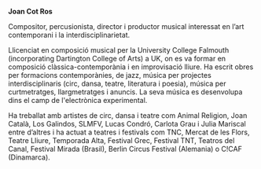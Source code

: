 **Joan Cot Ros**

Compositor, percusionista, director i productor musical interessat en l’art contemporani i la interdisciplinarietat. 

Llicenciat en composició musical per la University College Falmouth (incorporating Dartington College of Arts) a UK, on es va formar en composició clàssica-contemporània i en improvisació lliure. Ha escrit obres per formacions contemporànies, de jazz, música per projectes interdisciplinaris (circ, dansa, teatre, literatura i poesia), música per curtmetratges, llargmetratges i anuncis. La seva música es desenvolupa dins el camp de l'electrònica experimental. 

Ha treballat amb artistes de circ, dansa i teatre com Animal Religion, Joan Català, Los Galindos, SLMFV, Lucas Condró, Carlota Grau i Julia Mariscal entre d’altres i ha actuat a teatres i festivals com TNC, Mercat de les Flors, Teatre Lliure, Temporada Alta, Festival Grec, Festival TNT, Teatros del Canal, Festival Mirada (Brasil), Berlin Circus Festival (Alemania) o C!CAF (Dinamarca).
